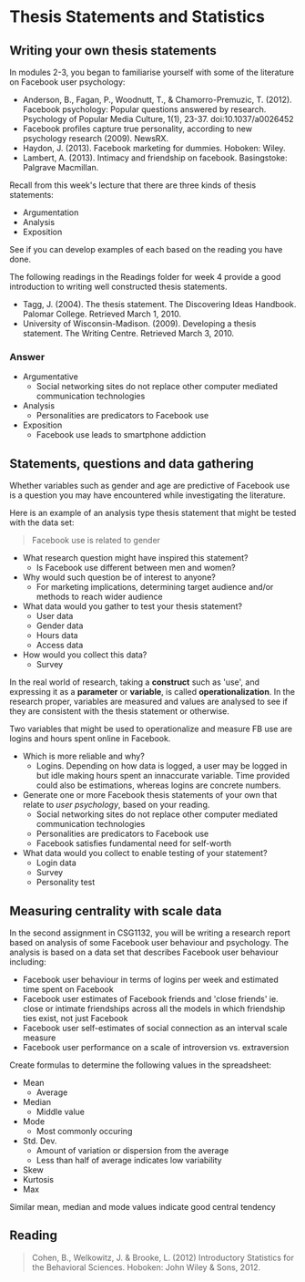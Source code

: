 # Thesis Statements and Statistics

## Writing your own thesis statements

In modules 2-3, you began to familiarise yourself with some of the literature on Facebook user psychology:

- Anderson, B., Fagan, P., Woodnutt, T., & Chamorro-Premuzic, T. (2012). Facebook psychology: Popular questions answered by research. Psychology of Popular Media Culture, 1(1), 23-37. doi:10.1037/a0026452
- Facebook profiles capture true personality, according to new psychology research (2009). NewsRX.
- Haydon, J. (2013). Facebook marketing for dummies. Hoboken: Wiley.
- Lambert, A. (2013). Intimacy and friendship on facebook. Basingstoke: Palgrave Macmillan.

Recall from this week's lecture that there are three kinds of thesis statements:

- Argumentation
- Analysis
- Exposition

See if you can develop examples of each based on the reading you have done.

The following readings in the Readings folder for week 4 provide a good introduction to writing well constructed thesis statements.

- Tagg, J. (2004). The thesis statement. The Discovering Ideas Handbook. Palomar College. Retrieved March 1, 2010.
- University of Wisconsin-Madison. (2009). Developing a thesis statement. The Writing Centre. Retrieved March 3, 2010.

### Answer

- Argumentative
	- Social networking sites do not replace other computer mediated communication technologies
- Analysis
	- Personalities are predicators to Facebook use
- Exposition
	- Facebook use leads to smartphone addiction

## Statements, questions and data gathering

Whether variables such as gender and age are predictive of Facebook use is a question you may have encountered while investigating the literature.

Here is an example of an analysis type thesis statement that might be tested with the data set:

>Facebook use is related to gender

- What research question might have inspired this statement?
	- Is Facebook use different between men and women?
- Why would such question be of interest to anyone?
	- For marketing implications, determining target audience and/or methods to reach wider audience
- What data would you gather to test your thesis statement?
	- User data
	- Gender data
	- Hours data
	- Access data
- How would you collect this data?
	- Survey

In the real world of research, taking a **construct** such as 'use', and expressing it as a **parameter** or **variable**, is called **operationalization**. In the research proper, variables are measured and values are analysed to see if they are consistent with the thesis statement or otherwise.

Two variables that might be used to operationalize and measure FB use are logins and hours spent online in Facebook.

- Which is more reliable and why?
	- Logins. Depending on how data is logged, a user may be logged in but idle making hours spent an innaccurate variable. Time provided could also be estimations, whereas logins are concrete numbers.
- Generate one or more Facebook thesis statements of your own that relate to *user psychology*, based on your reading.
	- Social networking sites do not replace other computer mediated communication technologies
	- Personalities are predicators to Facebook use
	- Facebook satisfies fundamental need for self-worth
- What data would you collect to enable testing of your statement?
	- Login data
	- Survey
	- Personality test

## Measuring centrality with scale data

In the second assignment in CSG1132, you will be writing a research report based on analysis of some Facebook user behaviour and psychology. The analysis is based on a data set that describes Facebook user behaviour including:

- Facebook user behaviour in terms of logins per week and estimated time spent on Facebook
- Facebook user estimates of Facebook friends and 'close friends' ie. close or intimate friendships across all the models in which friendship ties exist, not just Facebook
- Facebook user self-estimates of social connection as an interval scale measure
- Facebook user performance on a scale of introversion vs. extraversion

Create formulas to determine the following values in the spreadsheet:

- Mean
	- Average
- Median
	- Middle value
- Mode
	- Most commonly occuring
- Std. Dev.
	- Amount of variation or dispersion from the average
	- Less than half of average indicates low variability
- Skew
- Kurtosis
- Max

Similar mean, median and mode values indicate good central tendency

## Reading

>Cohen, B., Welkowitz, J. & Brooke, L. (2012) Introductory Statistics for the Behavioral Sciences. Hoboken: John Wiley & Sons, 2012.